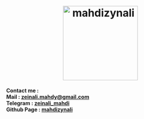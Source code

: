 <meta name="google-site-verification" content="lyVFGu53jyxf8SoaRsHmYnu7x1SalYX5BGKlNe6J6EY" />
<meta name="author" content="Mahdi Zeinali">
<meta name="account" content="mahdizynali">
<meta name="description" content="mahdi Zeinali github account">
<meta name="copyright" content="mahdi zeinali 2023">
<meta name="keywords" content="mahdi zeinali, mahdizynali, mrl-hsl, mrl, hsl, zeinali, mahdi zynali">

<h1 align="center">
  <br>
  <a href="https://github.com/mahdizynali"><img src="https://avatars.githubusercontent.com/u/104717705?v=4" alt="mahdizynali" width="200"></a>
</h1>

<b>Contact me :</b>\
<b>Mail : [zeinali.mahdy@gmail.com](zeinali.mahdy@gmail.com)</b>\
<b>Telegram : [zeinali_mahdi](https://t.me/zeinali_mahdi)</b>\
<b>Github Page : [mahdizynali](https://github.com/mahdizynali)</b>
